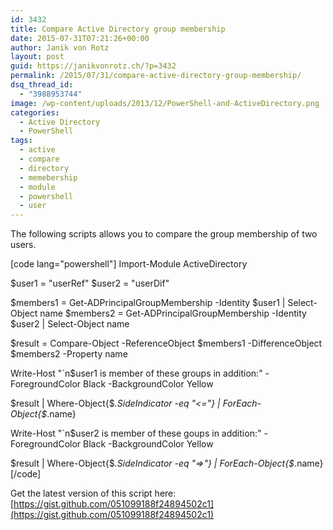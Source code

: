 ```yaml
---
id: 3432
title: Compare Active Directory group membership
date: 2015-07-31T07:21:26+00:00
author: Janik von Rotz
layout: post
guid: https://janikvonrotz.ch/?p=3432
permalink: /2015/07/31/compare-active-directory-group-membership/
dsq_thread_id:
  - "3988953744"
image: /wp-content/uploads/2013/12/PowerShell-and-ActiveDirectory.png
categories:
  - Active Directory
  - PowerShell
tags:
  - active
  - compare
  - directory
  - memebership
  - module
  - powershell
  - user
---
```

The following scripts allows you to compare the group membership of two users.
<!--more-->
[code lang="powershell"]
Import-Module ActiveDirectory

$user1 = &quot;userRef&quot;
$user2 = &quot;userDif&quot;

$members1 = Get-ADPrincipalGroupMembership -Identity $user1 | Select-Object name
$members2 = Get-ADPrincipalGroupMembership -Identity $user2 | Select-Object name

$result = Compare-Object -ReferenceObject $members1 -DifferenceObject $members2 -Property name

Write-Host &quot;`n$user1 is member of these groups in addition:&quot; -ForegroundColor Black -BackgroundColor Yellow

$result | Where-Object{$_.SideIndicator -eq &quot;&lt;=&quot;} | ForEach-Object{$_.name}

Write-Host &quot;`n$user2 is member of these goups in addition:&quot; -ForegroundColor Black -BackgroundColor Yellow

$result | Where-Object{$_.SideIndicator -eq &quot;=&gt;&quot;} | ForEach-Object{$_.name}
[/code]

Get the latest version of this script here: [https://gist.github.com/051099188f24894502c1](https://gist.github.com/051099188f24894502c1)